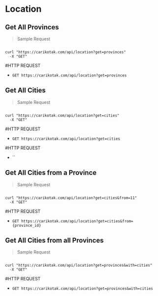 # Location

## Get All Provinces

> Sample Request

```shell
    
curl "https://carikotak.com/api/location?get=provinces"
  -X "GET"

```

#HTTP REQUEST
- `GET https://carikotak.com/api/location?get=provinces`

## Get All Cities

> Sample Request

```shell
    
curl "https://carikotak.com/api/location?get=cities"
  -X "GET"

```

#HTTP REQUEST
- `GET https://carikotak.com/api/location?get=cities`

#HTTP REQUEST
- ``

## Get All Cities from a Province

> Sample Request

```shell
    
curl "https://carikotak.com/api/location?get=cities&from=11"
  -X "GET"

```

#HTTP REQUEST
- `GET https://carikotak.com/api/location?get=cities&from={province_id}`

## Get All Cities from all Provinces

> Sample Request

```shell
    
curl "https://carikotak.com/api/location?get=provinces&with=cities"
  -X "GET"

```

#HTTP REQUEST
- `GET https://carikotak.com/api/location?get=provinces&with=cities`